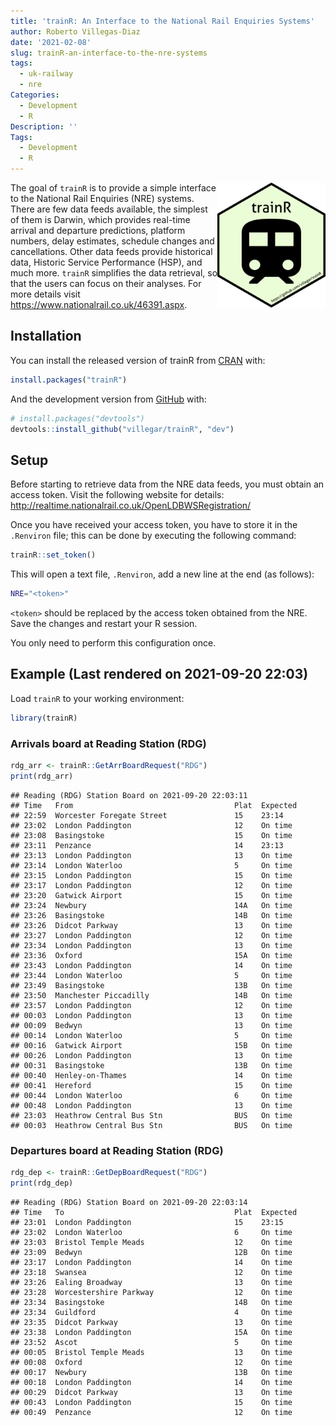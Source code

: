 ```yaml
---
title: 'trainR: An Interface to the National Rail Enquiries Systems'
author: Roberto Villegas-Diaz
date: '2021-02-08'
slug: trainR-an-interface-to-the-nre-systems
tags:
  - uk-railway
  - nre
Categories:
  - Development
  - R
Description: ''
Tags:
  - Development
  - R
---
```


<img src="https://raw.githubusercontent.com/villegar/trainR/main/inst/images/logo.png" alt="logo" align="right" height=200px/>

The goal of `trainR` is to provide a simple interface to the 
National Rail Enquiries (NRE) systems. There are few data feeds 
available, the simplest of them is Darwin, which provides real-time 
arrival and departure predictions, platform numbers, delay estimates, 
schedule changes and cancellations. Other data feeds provide historical 
data, Historic Service Performance (HSP), and much more. `trainR` 
simplifies the data retrieval, so that the users can focus on their 
analyses. For more details visit 
https://www.nationalrail.co.uk/46391.aspx.

## Installation

You can install the released version of trainR from [CRAN](https://CRAN.R-project.org) with:

``` r
install.packages("trainR")
```

And the development version from [GitHub](https://github.com/) with:

``` r
# install.packages("devtools")
devtools::install_github("villegar/trainR", "dev")
```

## Setup
Before starting to retrieve data from the NRE data feeds, you must obtain an access token. 
Visit the following website for details: http://realtime.nationalrail.co.uk/OpenLDBWSRegistration/

Once you have received your access token, you have to store it in the `.Renviron` file; this can be 
done by executing the following command:


```r
trainR::set_token()
```

This will open a text file, `.Renviron`, add a new line at the end (as follows):

```bash
NRE="<token>"
```

`<token>` should be replaced by the access token obtained from the NRE. Save the changes and restart 
your R session.

You only need to perform this configuration once.

## Example (Last rendered on 2021-09-20 22:03)

Load `trainR` to your working environment:

```r
library(trainR)
```

### Arrivals board at Reading Station (RDG)


```r
rdg_arr <- trainR::GetArrBoardRequest("RDG")
print(rdg_arr)
```

```
## Reading (RDG) Station Board on 2021-09-20 22:03:11
## Time   From                                    Plat  Expected
## 22:59  Worcester Foregate Street               15    23:14
## 23:02  London Paddington                       12    On time
## 23:08  Basingstoke                             15    On time
## 23:11  Penzance                                14    23:13
## 23:13  London Paddington                       13    On time
## 23:14  London Waterloo                         5     On time
## 23:15  London Paddington                       15    On time
## 23:17  London Paddington                       12    On time
## 23:20  Gatwick Airport                         15    On time
## 23:24  Newbury                                 14A   On time
## 23:26  Basingstoke                             14B   On time
## 23:26  Didcot Parkway                          13    On time
## 23:27  London Paddington                       12    On time
## 23:34  London Paddington                       13    On time
## 23:36  Oxford                                  15A   On time
## 23:43  London Paddington                       14    On time
## 23:44  London Waterloo                         5     On time
## 23:49  Basingstoke                             13B   On time
## 23:50  Manchester Piccadilly                   14B   On time
## 23:57  London Paddington                       12    On time
## 00:03  London Paddington                       13    On time
## 00:09  Bedwyn                                  13    On time
## 00:14  London Waterloo                         5     On time
## 00:16  Gatwick Airport                         15B   On time
## 00:26  London Paddington                       13    On time
## 00:31  Basingstoke                             13B   On time
## 00:40  Henley-on-Thames                        14    On time
## 00:41  Hereford                                15    On time
## 00:44  London Waterloo                         6     On time
## 00:48  London Paddington                       13    On time
## 23:03  Heathrow Central Bus Stn                BUS   On time
## 00:03  Heathrow Central Bus Stn                BUS   On time
```

### Departures board at Reading Station (RDG)


```r
rdg_dep <- trainR::GetDepBoardRequest("RDG")
print(rdg_dep)
```

```
## Reading (RDG) Station Board on 2021-09-20 22:03:14
## Time   To                                      Plat  Expected
## 23:01  London Paddington                       15    23:15
## 23:02  London Waterloo                         6     On time
## 23:03  Bristol Temple Meads                    12    On time
## 23:09  Bedwyn                                  12B   On time
## 23:17  London Paddington                       14    On time
## 23:18  Swansea                                 12    On time
## 23:26  Ealing Broadway                         13    On time
## 23:28  Worcestershire Parkway                  12    On time
## 23:34  Basingstoke                             14B   On time
## 23:34  Guildford                               4     On time
## 23:35  Didcot Parkway                          13    On time
## 23:38  London Paddington                       15A   On time
## 23:52  Ascot                                   5     On time
## 00:05  Bristol Temple Meads                    13    On time
## 00:08  Oxford                                  12    On time
## 00:17  Newbury                                 13B   On time
## 00:18  London Paddington                       14    On time
## 00:29  Didcot Parkway                          13    On time
## 00:43  London Paddington                       15    On time
## 00:49  Penzance                                12    On time
```
